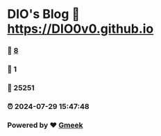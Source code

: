 # DIO's Blog :link: https://DIO0v0.github.io 
### :page_facing_up: [8](https://DIO0v0.github.io/tag.html) 
### :speech_balloon: 1 
### :hibiscus: 25251 
### :alarm_clock: 2024-07-29 15:47:48 
### Powered by :heart: [Gmeek](https://github.com/Meekdai/Gmeek)
